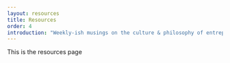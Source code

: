 ```yaml
---
layout: resources
title: Resources
order: 4
introduction: "Weekly-ish musings on the culture & philosophy of entrepreneurship. "
---
```

This is the resources page
